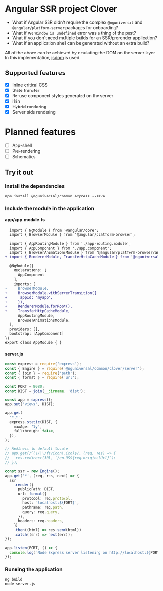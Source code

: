 # Angular SSR project Clover

- What if Angular SSR didn't require the complex `@nguniversal` and `@angular/platform-server` packages for onboarding?
- What if we `Window is undefined` error was a thing of the past?
- What if you don't need multiple builds for an SSR/prerender application?
- What if an application shell can be generated without an extra build?

All of the above can be achieved by emulating the DOM on the server layer. In this implementation, [jsdom](https://github.com/jsdom/jsdom) is used.

## Supported features

- [x] Inline critical CSS
- [x] State transfer
- [x] Re-use component styles generated on the server
- [x] i18n
- [x] Hybrid rendering
- [x] Server side rendering

# Planned features

- [ ] App-shell
- [ ] Pre-rendering
- [ ] Schematics

## Try it out

### Install the dependencies

```
npm install @nguniversal/common express --save
```

### Include the module in the application

#### app/app.module.ts

```diff
  import { NgModule } from '@angular/core';
  import { BrowserModule } from '@angular/platform-browser';

  import { AppRoutingModule } from './app-routing.module';
  import { AppComponent } from './app.component';
  import { BrowserAnimationsModule } from '@angular/platform-browser/animations';
+ import { RendererModule, TransferHttpCacheModule } from '@nguniversal/common/clover';

  @NgModule({
    declarations: [
      AppComponent
    ],
    imports: [
-     BrowserModule,
+     BrowserModule.withServerTransition({
+      appId: 'myapp',
+     }),
+     RendererModule.forRoot(),
+     TransferHttpCacheModule,
      AppRoutingModule,
      BrowserAnimationsModule,
  ],
  providers: [],
  bootstrap: [AppComponent]
})
export class AppModule { }
```

#### server.js

```ts
const express = require('express');
const { Engine } = require('@nguniversal/common/clover/server');
const { join } = require('path');
const { format } = require('url');

const PORT = 8080;
const DIST = join(__dirname, 'dist');

const app = express();
app.set('views', DIST);

app.get(
  '*.*',
  express.static(DIST, {
    maxAge: '1y',
    fallthrough: false,
  }),
);

// Redirect to default locale
// app.get(/^(\/|\/favicon\.ico)$/, (req, res) => {
//   res.redirect(301, `/en-US${req.originalUrl}`);
// });

const ssr = new Engine();
app.get('*', (req, res, next) => {
  ssr
    .render({
      publicPath: DIST,
      url: format({
        protocol: req.protocol,
        host: `localhost:${PORT}`,
        pathname: req.path,
        query: req.query,
      }),
      headers: req.headers,
    })
    .then((html) => res.send(html))
    .catch((err) => next(err));
});

app.listen(PORT, () => {
  console.log(`Node Express server listening on http://localhost:${PORT}`);
});
```

### Running the application

```
ng build
node server.js
```
